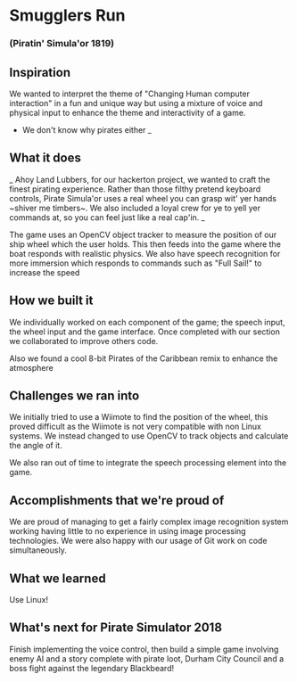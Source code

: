 # Smugglers Run
### (Piratin' Simula'or 1819)

## Inspiration

We wanted to interpret the theme of "Changing Human computer interaction" in a fun and unique way but using a mixture of voice and physical input to enhance the theme and interactivity of a game. 

- We don't know why pirates either _

## What it does

 _ Ahoy Land Lubbers, for our hackerton project, we wanted to craft the finest pirating experience. Rather than those filthy pretend keyboard controls, Pirate Simula'or uses a real wheel you can grasp wit' yer hands ~shiver me timbers~. We also included a loyal crew for ye to yell yer commands at, so you can feel just like a real cap'in. _

The game uses an OpenCV object tracker to measure the position of our ship wheel which the user holds. This then feeds into the game where the boat responds with realistic physics. We also have speech recognition for more immersion which responds to commands such as "Full Sail!" to increase the speed 

## How we built it

We individually worked on each component of the game; the speech input, the wheel input and the game interface. Once completed with our section we collaborated to improve others code.

Also we found a cool 8-bit Pirates of the Caribbean remix to enhance the atmosphere

## Challenges we ran into

We initially tried to use a Wiimote to find the position of the wheel, this proved difficult as the Wiimote is not very compatible with non Linux systems. We instead changed to use OpenCV to track objects and calculate the angle of it.

We also ran out of time to integrate the speech processing element into the game. 

## Accomplishments that we're proud of

We are proud of managing to get a fairly complex image recognition system working having little to no experience in using image processing technologies. We were also happy with our usage of Git work on code simultaneously.  

## What we learned

Use Linux! 

## What's next for Pirate Simulator 2018

Finish implementing the voice control, then build a simple game involving enemy AI and a story complete with pirate loot, Durham City Council and a boss fight against the legendary Blackbeard!
